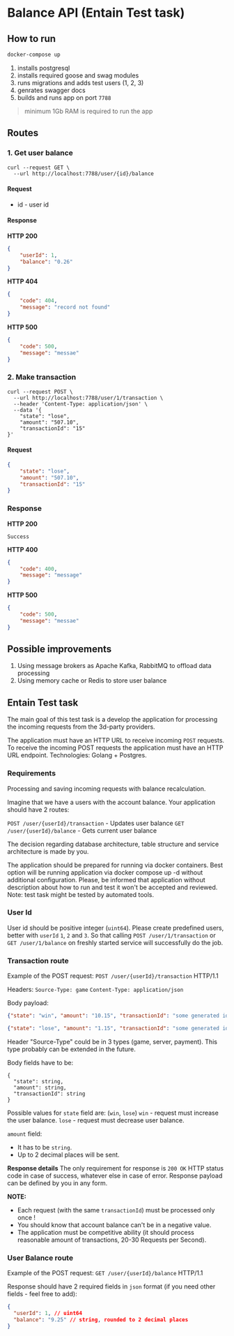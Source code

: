 # Balance API (Entain Test task)

## How to run

```bash
docker-compose up
```

1. installs postgresql
2. installs required goose and swag modules
3. runs migrations and adds test users (1, 2, 3)
4. genrates swagger docs
5. builds and runs app on port `7788`

> minimum 1Gb RAM is required to run the app

## Routes
### 1. Get user balance

```curl
curl --request GET \
  --url http://localhost:7788/user/{id}/balance
```

#### Request
- id - user id

#### Response

**HTTP 200**
```json
{
	"userId": 1,
	"balance": "0.26"
}
```

**HTTP 404**
```json
{
	"code": 404,
	"message": "record not found"
}
```

**HTTP 500**
```json
{
	"code": 500,
	"message": "messae"
}
```

### 2. Make transaction

```curl
curl --request POST \
  --url http://localhost:7788/user/1/transaction \
  --header 'Content-Type: application/json' \
  --data '{
	"state": "lose",
	"amount": "507.10",
	"transactionId": "15"
}'
```

#### Request
```json
{
	"state": "lose",
	"amount": "507.10",
	"transactionId": "15"
}
```

### Response

**HTTP 200**

```
Success
```

**HTTP 400**

```json
{
	"code": 400,
	"message": "message"
}
```

**HTTP 500**
```json
{
	"code": 500,
	"message": "messae"
}
```

## Possible improvements

1. Using message brokers as Apache Kafka, RabbitMQ to offload data processing
2. Using memory cache or Redis to store user balance

## Entain Test task

The main goal of this test task is a develop the application for processing the incoming requests from the 3d-party providers.

The application must have an HTTP URL to receive incoming `POST` requests.
To receive the incoming POST requests the application must have an HTTP URL endpoint.
Technologies: Golang + Postgres.

### Requirements

Processing and saving incoming requests with balance recalculation.

Imagine that we have a users with the account balance.
Your application should have 2 routes:

`POST /user/{userId}/transaction` - Updates user balance
`GET /user/{userId}/balance` - Gets current user balance

The decision regarding database architecture, table structure and service architecture is made by you.

The application should be prepared for running via docker containers.
Best option will be running application via docker compose up -d without additional configuration.
Please, be informed that application without description about how to run and test it won't be accepted and reviewed.
Note: test task might be tested by automated tools.

### User Id
User id should be positive integer (`uint64`).
Please create predefined users, better with `userId` `1`, `2` and `3`.
So that calling `POST /user/1/transaction` or `GET /user/1/balance` on freshly started service will successfully do the job.

### Transaction route
Example of the POST request:
`POST /user/{userId}/transaction` HTTP/1.1

Headers:
`Source-Type: game`
`Content-Type: application/json`

Body payload:
```json
{"state": "win", "amount": "10.15", "transactionId": "some generated identificator"}
```

```json
{"state": "lose", "amount": "1.15", "transactionId": "some generated identificator"} 
```

Header "Source-Type" could be in 3 types (game, server, payment). This type probably can be extended in the future.

Body fields have to be:
```
{
  "state": string,
  "amount": string,
  "transactionId": string 
}
```

Possible values for `state` field are: (`win`, `lose`)
`win` - request must increase the user balance.
`lose` - request must decrease user balance.

`amount` field:
 - It has to be `string`.
 - Up to 2 decimal places will be sent.

**Response details**
The only requirement for response is `200 OK` HTTP status code in case of success, whatever else in case of error. 
Response payload can be defined by you in any form.

**NOTE:**

 - Each request (with the same `transactionId`) must be processed only once !
 - You should know that account balance can't be in a negative value.
 - The application must be competitive ability (it should process reasonable amount of transactions, 20-30 Requests per Second).

### User Balance route
Example of the POST request:
`GET /user/{userId}/balance` HTTP/1.1

Response should have 2 required fields in `json` format (if you need other fields - feel free to add):
```json
{
  "userId": 1, // uint64
  "balance": "9.25" // string, rounded to 2 decimal places
}
```